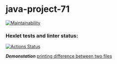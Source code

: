 # java-project-71
[![Maintainability](https://api.codeclimate.com/v1/badges/bc953fb0ab378995dab3/maintainability)](https://codeclimate.com/github/ungrome/java-project-71/maintainability)

### Hexlet tests and linter status:
[![Actions Status](https://github.com/ungrome/java-project-71/actions/workflows/hexlet-check.yml/badge.svg)](https://github.com/ungrome/java-project-71/actions)

***Demonstation***
[printing difference between two files](https://asciinema.org/a/j61peSLC6rjUrG7HS5spQmxdt)
